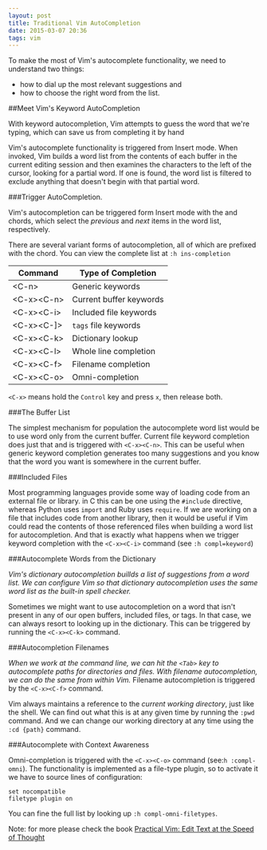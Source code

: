 ```yaml
---
layout: post
title: Traditional Vim AutoCompletion
date: 2015-03-07 20:36
tags: vim
---
```


To make the most of Vim's autocomplete functionality, we need to understand two things:

- how to dial up the most relevant suggestions and
- how to choose the right word from the list.

##Meet Vim's Keyword AutoCompletion

With keyword autocompletion, Vim attempts to guess the word that we're typing, which can save us from completing it by hand

Vim's autocomplete functionality is triggered from Insert mode. When invoked, Vim builds a word list from the contents of each buffer in the current editing session and then examines the characters to the left of the cursor, looking for a partial word. If one is found, the word list is filtered to exclude anything that doesn't begin with that partial word.

###Trigger AutoCompletion.

Vim's autocompletion can be triggered form Insert mode with the <C-p> and <C-n> chords, which select the *previous* and *next* items in the word list, respectively.

There are several variant forms of autocompletion, all of which are prefixed with the <C-x> chord. You can view the complete list at `:h ins-completion`

|Command | Type of Completion|
|----------------|-----------------|
|\<C-n> | Generic keywords|
|\<C-x>\<C-n> | Current buffer keywords|
|\<C-x>\<C-i> | Included file keywords|
|\<C-x>\<C-]> | `tags` file keywords|
|\<C-x>\<C-k> | Dictionary lookup|
|\<C-x>\<C-l> | Whole line completion|
|\<C-x>\<C-f> | Filename completion|
|\<C-x>\<C-o> | Omni-completion|

`<C-x>` means hold the `Control` key and press `x`, then release both.

###The Buffer List

The simplest mechanism for population the autocomplete word list would be to use word only from the current buffer. Current file keyword completion does just that and is triggered with `<C-x><C-n>`. This can be useful when generic keyword completion generates too many suggestions and you know that the word you want is somewhere in the current buffer.

###Included Files

Most programming languages provide some way of loading code from an external file or library. in C this can be one using the `#include` directive, whereas Python uses `import` and Ruby uses `require`. If we are working on a file that includes code from another library, then it would be useful if Vim could read the contents of those referenced files when building a word list for autocompletion. And that is exactly what happens when we trigger keyword completion with the `<C-x><C-i>` command (see `:h compl=keyword`)

###Autocomplete Words from the Dictionary

*Vim's dictionary autocompletion buillds a list of suggestions from a word list. We can configure Vim so that dictionary autocompletion uses the same word list as the built-in spell checker.*

Sometimes we might want to use autocompletion on a word that isn't present in any of our open buffers, included files, or tags. In that case, we can always resort to looking up in the dictionary. This can be triggered by running the `<C-x><C-k>` command.

###Autocompletion Filenames

*When we work at the command line, we can hit the `<Tab>` key to autocomplete paths for directories and files. With filename autocompletion, we can do the same from within Vim.* Filename autocompletion is triggered by the `<C-x><C-f>` command.

Vim always maintains a reference to the *current working directory*, just like the shell. We can find out what this is at any given time by running the `:pwd` command. And we can change our working directory at any time using the `:cd {path}` command.

###Autocomplete with Context Awareness

Omni-completion is triggered with the `<C-x><C-o>` command (see:`h :compl-omni`). The functionality is implemented as a file-type plugin, so to activate it we have to source lines of configuration:

    set nocompatible
    filetype plugin on

You can fine the full list by looking up `:h compl-omni-filetypes`.

Note: for more please check the book [Practical Vim: Edit Text at the Speed of Thought](http://www.amazon.com/Practical-Vim-Thought-Pragmatic-Programmers/dp/1934356980/ref=sr_1_1?ie=UTF8&qid=1425732305&sr=8-1&keywords=vim)
